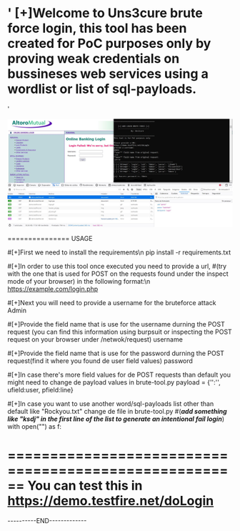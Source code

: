 
'
[+]Welcome to Uns3cure brute force login, this tool has been created for PoC purposes only 
by proving weak credentials on bussineses web services using a wordlist or list of sql-payloads.
===============================================================================================
'

![HOWTO](https://github.com/jdmg412/Uns3cure-Tools/blob/main/brute-tool/howto-BruteTool.JPG?raw=true)

===============
    USAGE

#[+]First we need to install the requirements\n
pip install -r requirements.txt 


#[+]In order to use this tool once executed you need to provide a url, 
#(try with the one that is used for POST on the requests found under the inspect mode of your browser) in the following format:\n
https://example.com/login.php


#[+]Next you will need to provide a username for the bruteforce attack
Admin


#[+]Provide the field name that is use for the username durning the POST request
(you can find this information using burpsuit or inspecting the POST request on your browser under /netwok/request)
username


#[+]Provide the field name that is use for the password durning the POST request(find it where you found de user field values)
password


#[+]In case there's more field values for de POST requests than default you might need to change de payload values in brute-tool.py
payload = {'<field>':'<value>', ufield:user, pfield:line}

    
#[+]In case you want to use another word/sql-payloads list other than default like "Rockyou.txt" change de file in brute-tool.py 
#(***add something like "ksdj" in the first line of the list to generate an intentional fail login***)
with open("<file-path>") as f:


======================================================
You can test this in https://demo.testfire.net/doLogin
======================================================


----------END-------------

